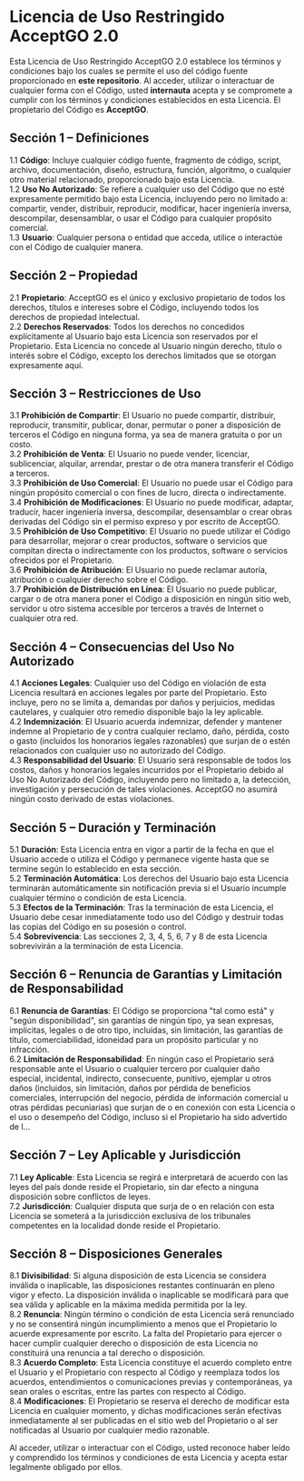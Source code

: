# Licencia de Uso Restringido AcceptGO 2.0

Esta Licencia de Uso Restringido AcceptGO 2.0 establece los términos y condiciones bajo los cuales se permite el uso del código fuente proporcionado en **este repositorio**. Al acceder, utilizar o interactuar de cualquier forma con el Código, usted **internauta** acepta y se compromete a cumplir con los términos y condiciones establecidos en esta Licencia. El propietario del Código es **AcceptGO**.

## Sección 1 – Definiciones
1.1 **Código**: Incluye cualquier código fuente, fragmento de código, script, archivo, documentación, diseño, estructura, función, algoritmo, o cualquier otro material relacionado, proporcionado bajo esta Licencia.  
1.2 **Uso No Autorizado**: Se refiere a cualquier uso del Código que no esté expresamente permitido bajo esta Licencia, incluyendo pero no limitado a: compartir, vender, distribuir, reproducir, modificar, hacer ingeniería inversa, descompilar, desensamblar, o usar el Código para cualquier propósito comercial.  
1.3 **Usuario**: Cualquier persona o entidad que acceda, utilice o interactúe con el Código de cualquier manera.  

## Sección 2 – Propiedad
2.1 **Propietario**: AcceptGO es el único y exclusivo propietario de todos los derechos, títulos e intereses sobre el Código, incluyendo todos los derechos de propiedad intelectual.  
2.2 **Derechos Reservados**: Todos los derechos no concedidos explícitamente al Usuario bajo esta Licencia son reservados por el Propietario. Esta Licencia no concede al Usuario ningún derecho, título o interés sobre el Código, excepto los derechos limitados que se otorgan expresamente aquí.  

## Sección 3 – Restricciones de Uso
3.1 **Prohibición de Compartir**: El Usuario no puede compartir, distribuir, reproducir, transmitir, publicar, donar, permutar o poner a disposición de terceros el Código en ninguna forma, ya sea de manera gratuita o por un costo.  
3.2 **Prohibición de Venta**: El Usuario no puede vender, licenciar, sublicenciar, alquilar, arrendar, prestar o de otra manera transferir el Código a terceros.  
3.3 **Prohibición de Uso Comercial**: El Usuario no puede usar el Código para ningún propósito comercial o con fines de lucro, directa o indirectamente.  
3.4 **Prohibición de Modificaciones**: El Usuario no puede modificar, adaptar, traducir, hacer ingeniería inversa, descompilar, desensamblar o crear obras derivadas del Código sin el permiso expreso y por escrito de AcceptGO.  
3.5 **Prohibición de Uso Competitivo**: El Usuario no puede utilizar el Código para desarrollar, mejorar o crear productos, software o servicios que compitan directa o indirectamente con los productos, software o servicios ofrecidos por el Propietario.  
3.6 **Prohibición de Atribución**: El Usuario no puede reclamar autoría, atribución o cualquier derecho sobre el Código.  
3.7 **Prohibición de Distribución en Línea**: El Usuario no puede publicar, cargar o de otra manera poner el Código a disposición en ningún sitio web, servidor u otro sistema accesible por terceros a través de Internet o cualquier otra red.  

## Sección 4 – Consecuencias del Uso No Autorizado
4.1 **Acciones Legales**: Cualquier uso del Código en violación de esta Licencia resultará en acciones legales por parte del Propietario. Esto incluye, pero no se limita a, demandas por daños y perjuicios, medidas cautelares, y cualquier otro remedio disponible bajo la ley aplicable.  
4.2 **Indemnización**: El Usuario acuerda indemnizar, defender y mantener indemne al Propietario de y contra cualquier reclamo, daño, pérdida, costo o gasto (incluidos los honorarios legales razonables) que surjan de o estén relacionados con cualquier uso no autorizado del Código.  
4.3 **Responsabilidad del Usuario**: El Usuario será responsable de todos los costos, daños y honorarios legales incurridos por el Propietario debido al Uso No Autorizado del Código, incluyendo pero no limitado a, la detección, investigación y persecución de tales violaciones. AcceptGO no asumirá ningún costo derivado de estas violaciones.  

## Sección 5 – Duración y Terminación
5.1 **Duración**: Esta Licencia entra en vigor a partir de la fecha en que el Usuario accede o utiliza el Código y permanece vigente hasta que se termine según lo establecido en esta sección.  
5.2 **Terminación Automática**: Los derechos del Usuario bajo esta Licencia terminarán automáticamente sin notificación previa si el Usuario incumple cualquier término o condición de esta Licencia.  
5.3 **Efectos de la Terminación**: Tras la terminación de esta Licencia, el Usuario debe cesar inmediatamente todo uso del Código y destruir todas las copias del Código en su posesión o control.  
5.4 **Sobrevivencia**: Las secciones 2, 3, 4, 5, 6, 7 y 8 de esta Licencia sobrevivirán a la terminación de esta Licencia.  

## Sección 6 – Renuncia de Garantías y Limitación de Responsabilidad
6.1 **Renuncia de Garantías**: El Código se proporciona "tal como está" y "según disponibilidad", sin garantías de ningún tipo, ya sean expresas, implícitas, legales o de otro tipo, incluidas, sin limitación, las garantías de título, comerciabilidad, idoneidad para un propósito particular y no infracción.  
6.2 **Limitación de Responsabilidad**: En ningún caso el Propietario será responsable ante el Usuario o cualquier tercero por cualquier daño especial, incidental, indirecto, consecuente, punitivo, ejemplar u otros daños (incluidos, sin limitación, daños por pérdida de beneficios comerciales, interrupción del negocio, pérdida de información comercial u otras pérdidas pecuniarias) que surjan de o en conexión con esta Licencia o el uso o desempeño del Código, incluso si el Propietario ha sido advertido de l...  

## Sección 7 – Ley Aplicable y Jurisdicción
7.1 **Ley Aplicable**: Esta Licencia se regirá e interpretará de acuerdo con las leyes del país donde reside el Propietario, sin dar efecto a ninguna disposición sobre conflictos de leyes.  
7.2 **Jurisdicción**: Cualquier disputa que surja de o en relación con esta Licencia se someterá a la jurisdicción exclusiva de los tribunales competentes en la localidad donde reside el Propietario.  

## Sección 8 – Disposiciones Generales
8.1 **Divisibilidad**: Si alguna disposición de esta Licencia se considera inválida o inaplicable, las disposiciones restantes continuarán en pleno vigor y efecto. La disposición inválida o inaplicable se modificará para que sea válida y aplicable en la máxima medida permitida por la ley.  
8.2 **Renuncia**: Ningún término o condición de esta Licencia será renunciado y no se consentirá ningún incumplimiento a menos que el Propietario lo acuerde expresamente por escrito. La falta del Propietario para ejercer o hacer cumplir cualquier derecho o disposición de esta Licencia no constituirá una renuncia a tal derecho o disposición.  
8.3 **Acuerdo Completo**: Esta Licencia constituye el acuerdo completo entre el Usuario y el Propietario con respecto al Código y reemplaza todos los acuerdos, entendimientos o comunicaciones previas y contemporáneas, ya sean orales o escritas, entre las partes con respecto al Código.  
8.4 **Modificaciones**: El Propietario se reserva el derecho de modificar esta Licencia en cualquier momento, y dichas modificaciones serán efectivas inmediatamente al ser publicadas en el sitio web del Propietario o al ser notificadas al Usuario por cualquier medio razonable.  

Al acceder, utilizar o interactuar con el Código, usted reconoce haber leído y comprendido los términos y condiciones de esta Licencia y acepta estar legalmente obligado por ellos.
